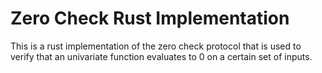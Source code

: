 # Zero Check Rust Implementation

This is a rust implementation of the zero check protocol that is used to verify that an univariate function evaluates to 0 on a certain set of inputs.

